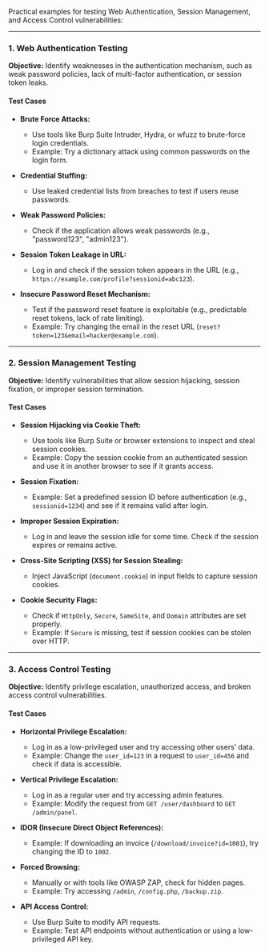 Practical examples for testing Web Authentication, Session Management, and Access Control vulnerabilities:

---

### **1. Web Authentication Testing**
**Objective:** Identify weaknesses in the authentication mechanism, such as weak password policies, lack of multi-factor authentication, or session token leaks.

#### **Test Cases**
- **Brute Force Attacks:**  
  - Use tools like Burp Suite Intruder, Hydra, or wfuzz to brute-force login credentials.
  - Example: Try a dictionary attack using common passwords on the login form.
  
- **Credential Stuffing:**  
  - Use leaked credential lists from breaches to test if users reuse passwords.
  
- **Weak Password Policies:**  
  - Check if the application allows weak passwords (e.g., "password123", "admin123").
  
- **Session Token Leakage in URL:**  
  - Log in and check if the session token appears in the URL (e.g., `https://example.com/profile?sessionid=abc123`).
  
- **Insecure Password Reset Mechanism:**  
  - Test if the password reset feature is exploitable (e.g., predictable reset tokens, lack of rate limiting).
  - Example: Try changing the email in the reset URL (`reset?token=123&email=hacker@example.com`).

---

### **2. Session Management Testing**
**Objective:** Identify vulnerabilities that allow session hijacking, session fixation, or improper session termination.

#### **Test Cases**
- **Session Hijacking via Cookie Theft:**
  - Use tools like Burp Suite or browser extensions to inspect and steal session cookies.
  - Example: Copy the session cookie from an authenticated session and use it in another browser to see if it grants access.

- **Session Fixation:**
  - Example: Set a predefined session ID before authentication (e.g., `sessionid=1234`) and see if it remains valid after login.
  
- **Improper Session Expiration:**
  - Log in and leave the session idle for some time. Check if the session expires or remains active.
  
- **Cross-Site Scripting (XSS) for Session Stealing:**
  - Inject JavaScript (`document.cookie`) in input fields to capture session cookies.

- **Cookie Security Flags:**
  - Check if `HttpOnly`, `Secure`, `SameSite`, and `Domain` attributes are set properly.
  - Example: If `Secure` is missing, test if session cookies can be stolen over HTTP.

---

### **3. Access Control Testing**
**Objective:** Identify privilege escalation, unauthorized access, and broken access control vulnerabilities.

#### **Test Cases**
- **Horizontal Privilege Escalation:**
  - Log in as a low-privileged user and try accessing other users’ data.
  - Example: Change the `user_id=123` in a request to `user_id=456` and check if data is accessible.

- **Vertical Privilege Escalation:**
  - Log in as a regular user and try accessing admin features.
  - Example: Modify the request from `GET /user/dashboard` to `GET /admin/panel`.

- **IDOR (Insecure Direct Object References):**
  - Example: If downloading an invoice (`/download/invoice?id=1001`), try changing the ID to `1002`.

- **Forced Browsing:**
  - Manually or with tools like OWASP ZAP, check for hidden pages.
  - Example: Try accessing `/admin`, `/config.php`, `/backup.zip`.

- **API Access Control:**
  - Use Burp Suite to modify API requests.
  - Example: Test API endpoints without authentication or using a low-privileged API key.
